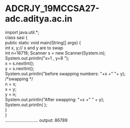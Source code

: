# ADCRJY_19MCCSA27-adc.aditya.ac.in
import java.util.*;  
class sasi
{  
    public static void main(String[] args)
    {  
       int x, y;// x and y are to swap   
        int n=16719;
       Scanner s = new Scanner(System.in);  
       System.out.println("x=1 , y=8 ");  
       x = s.nextInt();  
       y = s.nextInt();  
       System.out.println("before swapping numbers: "+x +"  "+ y);  
       /*swapping */  
       n = x;  
       x = y;  
       y = n;  
       System.out.println("After swapping: "+x +"   " + y);  
       System.out.println( );  
    }    
}  
...........................
output:
86789
